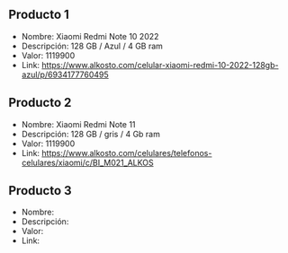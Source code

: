 ## Producto 1
- Nombre: Xiaomi Redmi Note 10 2022
- Descripción: 128 GB / Azul / 4 GB ram
- Valor: 1119900
- Link: https://www.alkosto.com/celular-xiaomi-redmi-10-2022-128gb-azul/p/6934177760495

## Producto 2
- Nombre: Xiaomi Redmi Note 11
- Descripción: 128 GB / gris / 4 Gb ram
- Valor: 1119900
- Link: https://www.alkosto.com/celulares/telefonos-celulares/xiaomi/c/BI_M021_ALKOS

## Producto 3
- Nombre: 
- Descripción: 
- Valor: 
- Link: